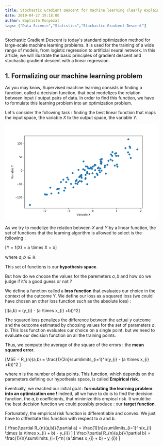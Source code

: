 ```yaml
---
title: Stochastic Gradient Descent for machine learning clearly explained 
date: 2019-04-27 19:18:00
author: Baptiste Monpezat
tags: ["Data Science","Statistics","Stochastic Gradient Descent"]
---
```



Stochastic Gradient Descent is today's standard optimization method for large-scale machine learning problems.
It is used for the training of a wide range of models, from logistic regression to artificial neural network.
In this article, we will illustrate the basic principles of gradient descent and stochastic gradient descent with 
a linear regression.

## 1. Formalizing our machine learning problem 

As you may know, Supervised machine learning consists in finding a function, called a decision function, that best modelizes the relation between input / output pairs of data. In order to find this function, we have to formulate this learning problem into an optimization problem. 

Let's consider the following task : finding the best linear function that maps the input space, the variable *X* to the output space, the variable *Y*. 

!["Plot of Y variable versus X variable"](./images/linear_plot.png)

As we try to modelize the relation between *X* and *Y* by a linear function, the set of functions that the learning 
algorithm is allowed to select is the following :

\[Y = f(X) = a \times X + b\]

where $a,b \in \mathbb{R}$

This set of functions is our **hypothesis space**.

But how do we choose the values for the paremeters $a,b$ and how do we judge if it's a good guess or not ?

We define a function called a **loss function** that evaluates our choice in the context of the outcome Y.
We define our loss as a squared loss (we could have chosen an other loss function such as the absolute loss) :

\[l(a,b) = (y_{i} - (a \times x_{i} +b))^2\]

The squared loss penalizes the difference between the actual $y$ outcome and the outcome estimated by choosing 
values for the set of parameters $a,b$. This loss function evaluates our choice on a single point, but we need 
to evaluate our decision function on all the training points.

Thus, we compute the average of the square of the errors : the **mean squared error**.

\[MSE = R_{n}(a,b) = \frac{1}{2n}\sum\limits_{i=1}^n(y_{i} - (a \times x_{i} +b))^2 \]

where $n$ is the number of data points. 
This function, which depends on the parameters defining our hypothesis space, is called **Empirical risk**.

Eventually, we reached our initial goal : **formulating the learning problem into an optimization one !**
Indeed, all we have to do is to find the decision function, the $a,b$ coefficients, that minimize this empical risk.
It would be the best decision function we could possibly produce : our **target function**. 

Fortunately, the empirical risk function is differentiable and convex. We just have to diffentiate this function with respect to $a$ and $b$.  

\[ \frac{\partial R_{n}(a,b)}{\partial a} = \frac{1}{n}\sum\limits_{i=1}^n(x_{i} \times (a \times x_{i} + b) - y_{i}) \]
\[ \frac{\partial R_{n}(a,b)}{\partial b} = \frac{1}{n}\sum\limits_{i=1}^n( (a \times x_{i} + b) - y_{i}) \]








